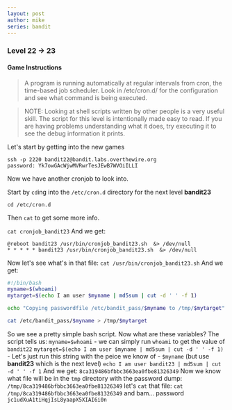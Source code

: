 ```yaml
---
layout: post
author: mike
series: bandit
---
```

### Level 22 -> 23
#### Game Instructions
> A program is running automatically at regular intervals from cron, the time-based job scheduler. Look in /etc/cron.d/ for the configuration and see what command is being executed.

> NOTE: Looking at shell scripts written by other people is a very useful skill. The script for this level is intentionally made easy to read. If you are having problems understanding what it does, try executing it to see the debug information it prints.

Let's start by getting into the new games
```
ssh -p 2220 bandit22@bandit.labs.overthewire.org
password: Yk7owGAcWjwMVRwrTesJEwB7WVOiILLI
```

Now we have another cronjob to look into.

Start by `cd`ing into the `/etc/cron.d` directory for the next level **bandit23**

`cd /etc/cron.d`

Then `cat` to get some more info.

`cat cronjob_bandit23`
And we get:
```
@reboot bandit23 /usr/bin/cronjob_bandit23.sh  &> /dev/null
* * * * * bandit23 /usr/bin/cronjob_bandit23.sh  &> /dev/null
```
Now let's see what's in that file:
`cat /usr/bin/cronjob_bandit23.sh`
And we get:
```bash
#!/bin/bash
myname=$(whoami)
mytarget=$(echo I am user $myname | md5sum | cut -d ' ' -f 1)

echo "Copying passwordfile /etc/bandit_pass/$myname to /tmp/$mytarget"

cat /etc/bandit_pass/$myname > /tmp/$mytarget
```
So we see a pretty simple bash script. Now what are these variables? The script tells us:
`myname=$whoami` - we can simply run `whoami` to get the value of `bandit22`
`mytarget=$(echo I am user $myname | md5sum | cut -d ' ' -f 1)` - Let's just run this string with the peice we know of - `$myname` (but use **bandit23** which is the next level)
`echo I am user bandit23 | md5sum | cut -d ' ' -f 1`
And we get:
`8ca319486bfbbc3663ea0fbe81326349`
Now we know what file will be in the `tmp` directory with the password dump:
`/tmp/8ca319486bfbbc3663ea0fbe81326349` let's `cat` that file:
`cat /tmp/8ca319486bfbbc3663ea0fbe81326349` and bam... password
`jc1udXuA1tiHqjIsL8yaapX5XIAI6i0n`
